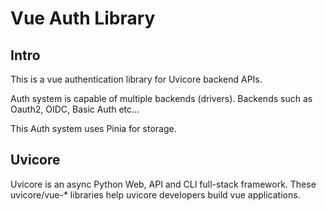 # Vue Auth Library


## Intro

This is a vue authentication library for Uvicore backend APIs.

Auth system is capable of multiple backends (drivers).  Backends such as Oauth2, OIDC, Basic Auth etc...

This Auth system uses Pinia for storage.


## Uvicore

Uvicore is an async Python Web, API and CLI full-stack framework.  These uvicore/vue-* libraries help uvicore developers build vue applications.
